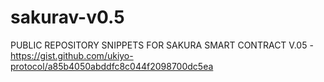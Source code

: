 # sakurav-v0.5
PUBLIC REPOSITORY SNIPPETS FOR SAKURA SMART CONTRACT V.05 - https://gist.github.com/ukiyo-protocol/a85b4050abddfc8c044f2098700dc5ea
